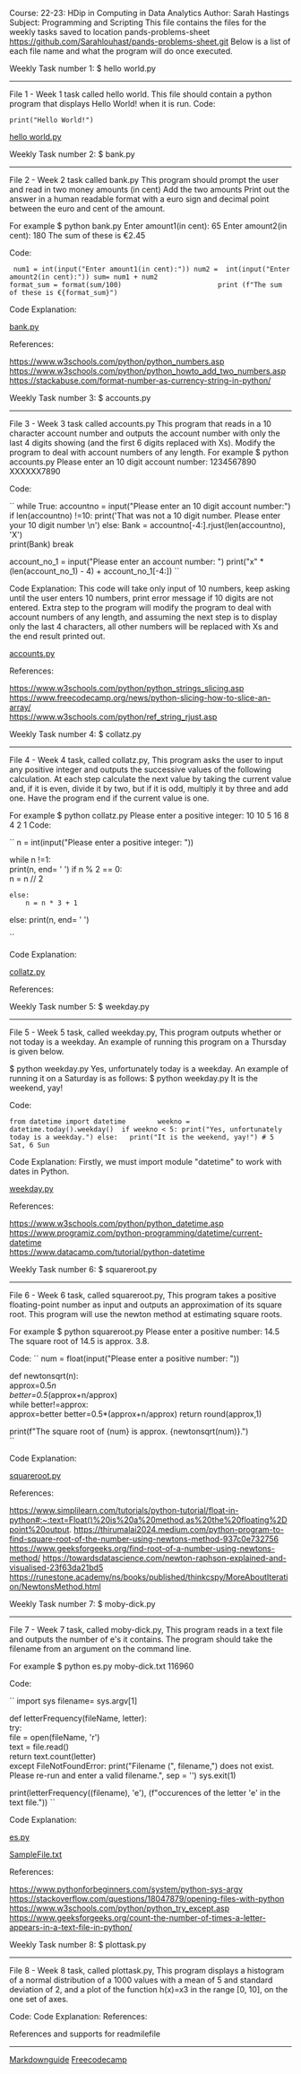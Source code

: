 Course: 22-23: HDip in Computing in Data Analytics
Author: Sarah Hastings
Subject: Programming and Scripting
This file contains the files for the weekly tasks saved to location pands-problems-sheet
https://github.com/Sarahlouhast/pands-problems-sheet.git 
Below is a list of each file name and what the program will do once executed.

Weekly Task number 1: $ hello world.py
________________________________________
File 1 - Week 1 task called hello world. This file should contain a python program that displays Hello World! when it is run.
Code: 

``print("Hello World!")``

[hello world.py](https://github.com/Sarahlouhast/pands-problems-sheet/blob/main/helloworld.py)



Weekly Task number 2: $ bank.py 
________________________________________
 

File 2 - Week 2 task called bank.py This program should prompt the user and read in two money amounts (in cent) Add the two amounts Print out the answer in a human readable format with a euro sign and decimal point between the euro and cent of the amount. 

For example $ python bank.py Enter amount1(in cent): 65 Enter amount2(in cent): 180 The sum of these is €2.45

Code:

`` 
num1 = int(input("Enter amount1(in cent):"))
num2 =  int(input("Enter amount2(in cent):"))
sum= num1 + num2                                    
format_sum = format(sum/100)                       
print (f"The sum of these is €{format_sum}")
``

Code Explanation:

[bank.py](https://github.com/Sarahlouhast/pands-problems-sheet/blob/main/bank.py)

References:

https://www.w3schools.com/python/python_numbers.asp 
https://www.w3schools.com/python/python_howto_add_two_numbers.asp 
https://stackabuse.com/format-number-as-currency-string-in-python/ 



Weekly Task number 3: $ accounts.py 
________________________________________

File 3 - Week 3 task called accounts.py This program that reads in a 10 character account number and outputs the account number with only the last 4 digits showing (and the first 6 digits replaced with Xs). Modify the program to deal with account numbers of any length. 
For example $ python accounts.py Please enter an 10 digit account number: 1234567890 XXXXXX7890 

Code:

``
while True:
    accountno = input("Please enter an 10 digit account number:")
    if len(accountno) !=10:
        print('That was not a 10 digit number. Please enter your 10 digit number \n')
    else:
        Bank = accountno[-4:].rjust(len(accountno), 'X')                
        print(Bank)
        break

account_no_1 = input("Please enter an account number: ")
print("x" * (len(account_no_1) - 4) + account_no_1[-4:])
``

Code Explanation:
This code will take only input of 10 numbers, keep asking until the user enters 10 numbers, print error message if 10 digits are not entered. Extra step to the program will modify the program to deal with account numbers of any length, and assuming the next step is to display only the last 4 characters, all other numbers will be replaced with Xs and the end result printed out.

[accounts.py](https://github.com/Sarahlouhast/pands-problems-sheet/blob/main/accounts.py)

References:

https://www.w3schools.com/python/python_strings_slicing.asp  
https://www.freecodecamp.org/news/python-slicing-how-to-slice-an-array/  
https://www.w3schools.com/python/ref_string_rjust.asp 



Weekly Task number 4: $ collatz.py
________________________________________

File 4 - Week 4 task, called collatz.py, This program asks the user to input any positive integer and outputs the successive values of the following calculation. At each step calculate the next value by taking the current value and, if it is even, divide it by two, but if it is odd, multiply it by three and add one. Have the program end if the current value is one.

For example $ python collatz.py
Please enter a positive integer: 10
10 5 16 8 4 2 1
Code:

``
n = int(input("Please enter a positive integer: "))


while n !=1:                     
    print(n, end= ' ')
    if n % 2 == 0:                 
        n = n // 2                  
                                    
    else:
        n = n * 3 + 1            
else:
        print(n, end= ' ')      
                               
``

Code Explanation:


[collatz.py](https://github.com/Sarahlouhast/pands-problems-sheet/blob/main/collatz.py)

References:


Weekly Task number 5: $ weekday.py 
________________________________________

File 5 - Week 5 task, called weekday.py, This program outputs whether or not today is a weekday. An example of running this program on a Thursday is given below.

$ python weekday.py Yes, unfortunately today is a weekday. An example of running it on a Saturday is as follows: $ python weekday.py It is the weekend, yay!

Code:

``
from datetime import datetime       
weekno = datetime.today().weekday() 
if weekno < 5:
    print("Yes, unfortunately today is a weekday.")
else:  
    print("It is the weekend, yay!") # 5 Sat, 6 Sun
``


Code Explanation:
Firstly, we must import module "datetime" to work with dates in Python. 


[weekday.py](https://github.com/Sarahlouhast/pands-problems-sheet/blob/main/weekday.py)


References:

https://www.w3schools.com/python/python_datetime.asp   
https://www.programiz.com/python-programming/datetime/current-datetime  
https://www.datacamp.com/tutorial/python-datetime 

Weekly Task number 6: $ squareroot.py
________________________________________

File 6 - Week 6 task, called squareroot.py, This program takes a positive floating-point number as input and outputs an approximation of its square root. This program will use the newton method at estimating square roots.

For example $ python squareroot.py Please enter a positive number: 14.5 The square root of 14.5 is approx. 3.8.


Code:
``
num = float(input("Please enter a positive number: ")) 

def newtonsqrt(n):                                      
    approx=0.5*n                                        
    better=0.5*(approx+n/approx)                        
    while better!=approx:                              
        approx=better
        better=0.5*(approx+n/approx)
    return round(approx,1)
    
print(f"The square root of {num} is approx. {newtonsqrt(num)}.")  
``

Code Explanation:


[squareroot.py](https://github.com/Sarahlouhast/pands-problems-sheet/blob/main/squareroot.py)


References:

https://www.simplilearn.com/tutorials/python-tutorial/float-in-python#:~:text=Float()%20is%20a%20method,as%20the%20floating%2Dpoint%20output. 
https://thirumalai2024.medium.com/python-program-to-find-square-root-of-the-number-using-newtons-method-937c0e732756 
https://www.geeksforgeeks.org/find-root-of-a-number-using-newtons-method/ 
https://towardsdatascience.com/newton-raphson-explained-and-visualised-23f63da21bd5 https://runestone.academy/ns/books/published/thinkcspy/MoreAboutIteration/NewtonsMethod.html 




Weekly Task number 7: $ moby-dick.py
________________________________________

File 7 - Week 7 task, called moby-dick.py, This program reads in a text file and outputs the number of e's it contains. The program should take the filename from an argument on the command line.

For example $ python es.py moby-dick.txt 116960

Code:

``
import sys
filename= sys.argv[1] 

def letterFrequency(fileName, letter):          
    try:                                       
        file = open(fileName, 'r')              
        text = file.read()                      
        return text.count(letter)               
    except FileNotFoundError:
        print("Filename (", filename,") does not exist. Please re-run and enter a valid filename.", sep = '')
        sys.exit(1)

print(letterFrequency((filename), 'e'), (f"occurences of the letter 'e' in the text file.")) 
``

Code Explanation:


[es.py](https://github.com/Sarahlouhast/pands-problems-sheet/blob/main/es.py)

[SampleFile.txt](https://github.com/Sarahlouhast/pands-problems-sheet/blob/main/SampleFile.txt)

References:

https://www.pythonforbeginners.com/system/python-sys-argv 
https://stackoverflow.com/questions/18047879/opening-files-with-python 
https://www.w3schools.com/python/python_try_except.asp  https://www.geeksforgeeks.org/count-the-number-of-times-a-letter-appears-in-a-text-file-in-python/ 

Weekly Task number 8: $ plottask.py
________________________________________

File 8 - Week 8 task, called plottask.py, This program displays a histogram of a normal distribution of a 1000 values with a mean of 5 and standard deviation of 2, and a plot of the function h(x)=x3 in the range [0, 10], on the one set of axes.

Code:
Code Explanation:
References:


References and supports for readmilefile
________________________________________

[Markdownguide](https://www.markdownguide.org/basic-syntax/)
[Freecodecamp](https://www.freecodecamp.org/news/how-to-write-a-good-readme-file/)